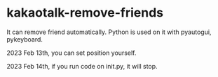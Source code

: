 # kakaotalk-remove-friends
It can remove friend automatically.
Python is used on it with pyautogui, pykeyboard.

2023 Feb 13th, you can set position yourself.

2023 Feb 14th, if you run code on init.py, it will stop.
